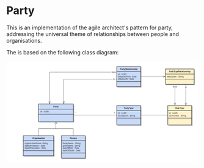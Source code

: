 # Party
This is an implementation of the agile architect's pattern for party, addressing the universal theme of relationships between people and organisations.

The is based on the following class diagram:

![Party Class Model](/doc/party.png)

